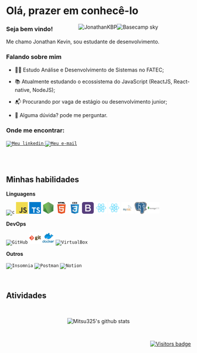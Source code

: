# Olá, prazer em conhecê-lo 

<img align="right" width="40%" src="https://media2.giphy.com/media/xT9IgzoKnwFNmISR8I/giphy.gif?cid=ecf05e47e7bbcd3bbca70fbb5923f69c4b1f57c54d820da3&rid=giphy.gif" alt="Basecamp sky" />

<img align="right" src="https://github-readme-stats.vercel.app/api/top-langs/?username=JonathanKBP&hide=html&vue&theme=radical" alt="JonathanKBP" />

### Seja bem vindo!
<p>
  Me chamo Jonathan Kevin, sou estudante de desenvolvimento. 
</p>

### Falando sobre mim

- 👨‍💻 Estudo Análise e Desenvolvimento de Sistemas no FATEC;

- 📚 Atualmente estudando o ecossistema do JavaScript (ReactJS, React-native, NodeJS); 

- 📬 Procurando por vaga de estágio ou desenvolvimento junior;

- 💬 Alguma dúvida? pode me perguntar.

### Onde me encontrar:

<a href="https://www.linkedin.com/in/jonathan-kevin-barrence-20133a158/">
  <code><img alt="Meu linkedin" width="28" src="https://www.flaticon.com/svg/static/icons/svg/1383/1383262.svg" /></code>
</a>

<a href="mailto:jonathan.kevinbp@hotmail.com">
  <code><img alt="Meu e-mail" width="32" src="https://www.flaticon.com/svg/static/icons/svg/324/324123.svg" /></code>
</a>

<br/><br/>

## Minhas habilidades

**Linguagens**

<code><img height="32" src="https://cdn.iconscout.com/icon/free/png-512/c-programming-569564.png" alt="c"/></code>
<code><img height="32" src="https://raw.githubusercontent.com/github/explore/80688e429a7d4ef2fca1e82350fe8e3517d3494d/topics/javascript/javascript.png" alt="Javascript"/></code>
<code><img height="32" src="https://raw.githubusercontent.com/github/explore/80688e429a7d4ef2fca1e82350fe8e3517d3494d/topics/typescript/typescript.png" alt="Typescript"/></code>
<code><img height="32" src="https://raw.githubusercontent.com/github/explore/80688e429a7d4ef2fca1e82350fe8e3517d3494d/topics/nodejs/nodejs.png" alt="Nodejs"/></code>
<code><img height="32" src="https://raw.githubusercontent.com/github/explore/80688e429a7d4ef2fca1e82350fe8e3517d3494d/topics/html/html.png" alt="HTML5"/></code>
<code><img height="32" src="https://raw.githubusercontent.com/github/explore/80688e429a7d4ef2fca1e82350fe8e3517d3494d/topics/css/css.png" alt="CSS"/></code>
<code><img height="32" src="https://raw.githubusercontent.com/github/explore/80688e429a7d4ef2fca1e82350fe8e3517d3494d/topics/bootstrap/bootstrap.png" alt="Bootstrap"/></code>
<code><img height="32" src="https://raw.githubusercontent.com/github/explore/80688e429a7d4ef2fca1e82350fe8e3517d3494d/topics/react/react.png" alt="React"/></code>
<code><img height="32" src="https://raw.githubusercontent.com/github/explore/80688e429a7d4ef2fca1e82350fe8e3517d3494d/topics/react-native/react-native.png" alt="React-native"/></code>
<code><img height="32" src="https://raw.githubusercontent.com/github/explore/80688e429a7d4ef2fca1e82350fe8e3517d3494d/topics/mysql/mysql.png" alt="MySQL"/></code>
<code><img height="32" src="https://raw.githubusercontent.com/github/explore/80688e429a7d4ef2fca1e82350fe8e3517d3494d/topics/postgresql/postgresql.png" alt="PostegreSQL"/></code>
<code><img height="32" src="https://raw.githubusercontent.com/github/explore/80688e429a7d4ef2fca1e82350fe8e3517d3494d/topics/mongodb/mongodb.png" alt="MongoDB"/></code>

**DevOps**

<code><img height="32" src="https://cdn3.iconfinder.com/data/icons/inficons/512/github.png" alt="GitHub"/></code>
<code><img height="32" src="https://raw.githubusercontent.com/github/explore/80688e429a7d4ef2fca1e82350fe8e3517d3494d/topics/git/git.png" alt="Git"/></code>
<code><img height="32" src="https://raw.githubusercontent.com/github/explore/80688e429a7d4ef2fca1e82350fe8e3517d3494d/topics/docker/docker.png" alt="Docker"/></code>
<code><img height="32" src="https://img.utdstc.com/icon/c2f/773/c2f7733df6524599afea694769062bc12d389fb4178f8be7b644c5e802fbbc17:200" alt="VirtualBox"/></code>

**Outros**

<code><img height="32" src="https://dashboard.snapcraft.io/site_media/appmedia/2018/04/twitter-card-icon.png" alt="Insomnia"/></code>
<code><img height="32" src="https://user-images.githubusercontent.com/2676579/34940598-17cc20f0-f9be-11e7-8c6d-f0190d502d64.png" alt="Postman"/></code>
<code><img height="32" src="https://cdn.iconscout.com/icon/free/png-512/notion-1693557-1442598.png" alt="Notion"/></code>


<br/>

## Atividades

<br/>

<p align="center">
  <img src="https://github-readme-stats.vercel.app/api?username=Mitsu325&show_icons=true&theme=dracula" alt="Mitsu325's github stats" />
</p>

<br/>

<p align="right">
  <a href="https://badges.pufler.dev">
      <img src="https://badges.pufler.dev/visits/jonathankbp/jonathankbp" alt="Visitors badge" />
   </a>
</p>
